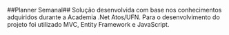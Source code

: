 ##Planner Semanal## 
Solução desenvolvida com base nos conhecimentos adquiridos durante a Academia .Net Atos/UFN. 
Para o desenvolvimento do projeto foi utilizado MVC, Entity Framework e JavaScript.